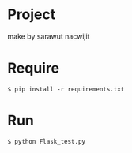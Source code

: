 # Project
make by sarawut nacwijit

# Require
```
$ pip install -r requirements.txt
```
# Run
```
$ python Flask_test.py
```
